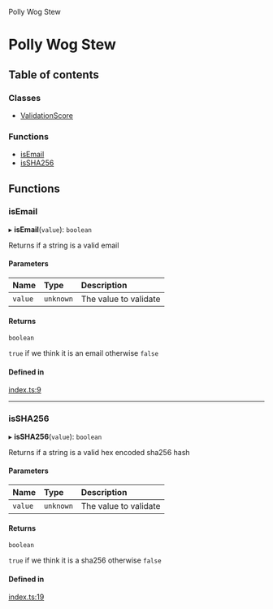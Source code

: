 Polly Wog Stew

# Polly Wog Stew

## Table of contents

### Classes

- [ValidationScore](classes/ValidationScore.md)

### Functions

- [isEmail](README.md#isemail)
- [isSHA256](README.md#issha256)

## Functions

### isEmail

▸ **isEmail**(`value`): `boolean`

Returns if a string is a valid email

#### Parameters

| Name | Type | Description |
| :------ | :------ | :------ |
| `value` | `unknown` | The value to validate |

#### Returns

`boolean`

`true` if we think it is an email otherwise `false`

#### Defined in

[index.ts:9](https://github.com/NJordan72/polly-wog-stew/blob/529b68e/src/index.ts#L9)

___

### isSHA256

▸ **isSHA256**(`value`): `boolean`

Returns if a string is a valid hex encoded sha256 hash

#### Parameters

| Name | Type | Description |
| :------ | :------ | :------ |
| `value` | `unknown` | The value to validate |

#### Returns

`boolean`

`true` if we think it is a sha256 otherwise `false`

#### Defined in

[index.ts:19](https://github.com/NJordan72/polly-wog-stew/blob/529b68e/src/index.ts#L19)
